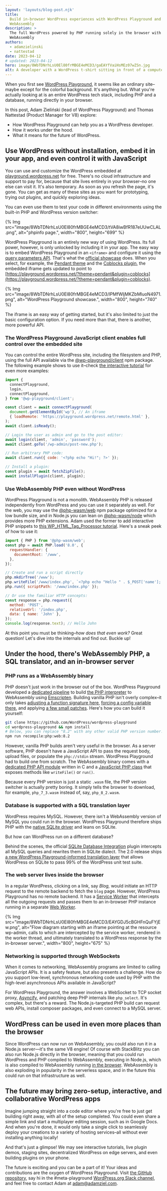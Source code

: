 ```yaml
---
layout: 'layouts/blog-post.njk'
title:
  Build in-browser WordPress experiences with WordPress Playground and
  WebAssembly
description: >
  The full WordPress powered by PHP running solely in the browser with
  WebAssembly
authors:
  - adamzielinski
  - nattestad
date: 2023-04-12
# updated: 2023-04-12
hero: image/8WbTDNrhLsU0El80frMBGE4eMCD3/gaEAYfVaiHsMEz07wZSn.jpg
alt: A developer with a WordPress t-shirt sitting in front of a computer.
---
```


When you first see [WordPress Playground](http://wasm.wordpress.net/), it seems
like an ordinary site–maybe except for the colorful background. It's anything
but. What you're actually looking at is an entire WordPress tech stack,
including PHP and a database, running directly in your browser.

In this post, Adam Zieliński (lead of WordPress Playground) and Thomas Nattestad
(Product Manager for V8) explore:

- How WordPress Playground can help you as a WordPress developer.
- How it works under the hood.
- What it means for the future of WordPress.

## Use WordPress without installation, embed it in your app, and even control it with JavaScript

You can use and customize the WordPress embedded at
[playground.wordpress.net](http://playground.wordpress.net/) for free. There's
no cloud infrastructure and support to pay for, because that site lives entirely
in your browser–no one else can visit it. It's also temporary. As soon as you
refresh the page, it's gone. You can get as many of these sites as you want for
prototyping, trying out plugins, and quickly exploring ideas.

You can even use them to test your code in different environments using the
built-in PHP and WordPress version switcher:

{% Img src="image/8WbTDNrhLsU0El80frMBGE4eMCD3/tVA8iwBfR187eUUwCLAL.png", alt="phpinfo page.", width="800", height="699" %}

WordPress Playground is an entirely new way of using WordPress. Its full power,
however, is only unlocked by including it in your app. The easy way is to embed
WordPress Playground in an `<iframe>` and configure it using the
[query parameters API](https://wordpress.github.io/wordpress-playground/pages/embedding-wordpress-playground-on-other-websites.html).
That's what the [official showcase](https://developer.wordpress.org/playground)
does. When you select, for example, the
[Pendant theme](https://wordpress.com/theme/pendant) and the
[Coblocks plugin](https://wordpress.org/plugins/coblocks/), the embedded iframe
gets updated to point to
[https://playground.wordpress.net/?theme=pendant&plugin=coblocks](https://playground.wordpress.net/?theme=pendant&plugin=coblocks).

{% Img src="image/8WbTDNrhLsU0El80frMBGE4eMCD3/lPMfWljMKZbMluoN4971.png", alt="WordPress Playground showcase.", width="800", height="740" %}

The iframe is an easy way of getting started, but it's also limited to just the
basic configuration option. If you need more than that, there is another, more
powerful API.

### The WordPress Playground JavaScript client enables full control over the embedded site

You can control the entire WordPress site, including the filesystem and PHP,
using the full API available via the
[@wp-playground/client](https://www.npmjs.com/package/@wp-playground/client) npm
package. The following example shows to use it–check
[the interactive tutorial](https://adamadam.blog/2023/04/12/interactive-intro-to-wordpress-playground-public-api/)
for even more examples:

```js
import {
  connectPlayground,
  login,
  connectPlayground,
} from '@wp-playground/client';

const client = await connectPlayground(
  document.getElementById('wp'), // An iframe
  { loadRemote: 'https://playground.wordpress.net/remote.html' },
);
await client.isReady();

// Login the user as admin and go to the post editor:
await login(client, 'admin', 'password');
await client.goTo('/wp-admin/post-new.php');

// Run arbitrary PHP code:
await client.run({ code: '<?php echo "Hi!"; ?>' });

// Install a plugin:
const plugin = await fetchZipFile();
await installPlugin(client, plugin);
```

### Use WebAssembly PHP even without WordPress

WordPress Playground is not a monolith. WebAssembly PHP is released
independently from WordPress and you can use it separately as well. For the web,
you may use the [@php-wasm/web](https://www.npmjs.com/package/@php-wasm/web) npm
package optimized for a low bundle size, and in Node.js you can lean
on [@php-wasm/node](https://www.npmjs.com/package/@php-wasm/node) which provides
more PHP extensions. Adam used the former to add interactive PHP snippets
to [this WP_HTML_Tag_Processor tutorial](https://adamadam.blog/2023/02/16/how-to-modify-html-in-a-php-wordpress-plugin-using-the-new-tag-processor-api/).
Here's a sneak peek of how to use it:

```js
import { PHP } from '@php-wasm/web';
const php = await PHP.load('8.0', {
  requestHandler: {
    documentRoot: '/www',
  },
});

// Create and run a script directly
php.mkdirTree('/www');
php.writeFile('/www/index.php', `<?php echo "Hello " . $_POST['name']; ?>`);
php.run({ scriptPath: '/www/index.php' });

// Or use the familiar HTTP concepts:
const response = php.request({
  method: 'POST',
  relativeUrl: '/index.php',
  data: { name: 'John' },
});
console.log(response.text); // Hello John
```

At this point you must be thinking–_how does that even work?_ Great question!
Let's dive into the internals and find out. Buckle up!

## Under the hood, there's WebAssembly PHP, a SQL translator, and an in-browser server

### PHP runs as a WebAssembly binary

PHP doesn't just work in the browser out of the box. WordPress Playground
developed a
[dedicated pipeline](https://github.com/WordPress/wordpress-playground/blob/0d451c33936a8db5b7a158fa8aad288c19370a7d/packages/php-wasm/compile/Dockerfile)
to build [the PHP interpreter](https://github.com/php/php-src) to WebAssembly
using [Emscripten](https://emscripten.org/docs/porting/networking.html).
Building vanilla PHP isn't overly complex–it only takes
[adjusting a function signature here](https://github.com/WordPress/wordpress-playground/blob/0d451c33936a8db5b7a158fa8aad288c19370a7d/packages/php-wasm/compile/build-assets/php7.1.patch#L8-L9),
[forcing a config variable there](https://github.com/WordPress/wordpress-playground/blob/0d451c33936a8db5b7a158fa8aad288c19370a7d/packages/php-wasm/compile/Dockerfile#L495),
and applying
[a few small patches](https://github.com/WordPress/wordpress-playground/tree/0d451c33936a8db5b7a158fa8aad288c19370a7d/packages/php-wasm/compile/build-assets).
Here's how you can build it yourself:

```bash
git clone https://github.com/WordPress/wordpress-playground
cd wordpress-playground && npm install
# Below, you can replace "8.2" with any other valid PHP version number.
npm run recompile:php:web:8.2
```

However, vanilla PHP builds aren't very useful in the browser. As a server
software, PHP doesn't have a JavaScript API to pass the request body, upload
files, or populate the `php://stdin` stream. WordPress Playground had to build
one from scratch. The WebAssembly binary comes with a
[dedicated PHP API module](https://github.com/WordPress/wordpress-playground/blob/0d451c33936a8db5b7a158fa8aad288c19370a7d/packages/php-wasm/compile/build-assets/php_wasm.c)
written in C and a
[JavaScript PHP class](https://github.com/WordPress/wordpress-playground/blob/da38192af57a95699d8731c855b82ac0222df61b/packages/php-wasm/common/src/lib/php.ts) that
exposes methods like `writeFile()` or `run()`.

Because every PHP version is just a static `.wasm` file, the PHP version
switcher is actually pretty boring. It simply tells the browser to download, for
example, `php_7_3.wasm` instead of, say, `php_8_2.wasm`.

### Database is supported with a SQL translation layer

WordPress requires MySQL. However, there isn't a WebAssembly version of MySQL
you could run in the browser. WordPress Playground therefore ships PHP with the
[native SQLite driver](https://www.php.net/manual/en/ref.pdo-sqlite.php) and
leans on SQLite.

But how can WordPress run on a different database?

Behind the scenes, the official
[SQLite Database Integration](https://github.com/WordPress/sqlite-database-integration)
plugin intercepts all MySQL queries and rewrites them in SQLite dialect. The 2.0
release ships
[a new WordPress Playground-informed translation layer](https://github.com/WordPress/sqlite-database-integration/pull/9)
that allows WordPress on SQLite to pass 99% of the WordPress unit test suite.

### The web server lives inside the browser

In a regular WordPress, clicking on a link, say _Blog,_ would initiate an HTTP
request to the remote backend to fetch the `blog` page. However, WordPress
Playground has no remote backend. It has a
[Service Worker](https://developer.mozilla.org/docs/Web/API/Service_Worker_API)
that intercepts all the outgoing requests and passes them to an in-browser PHP
instance running in a separate
[Web Worker](https://developer.mozilla.org/docs/Web/API/Web_Workers_API/Using_web_workers).

{% Img src="image/8WbTDNrhLsU0El80frMBGE4eMCD3/EAYGDJ5cBGHFnQuFYjEw.png", alt="Flow diagram starting with an iframe pointing at the resource wp-admin, calls to which are intercepted by the service worker, rendered in the worker thread, and ultimately translated to a WordPress response by the in-browser server.", width="800", height="675" %}

### Networking is supported through WebSockets

When it comes to networking, WebAssembly programs are limited to calling
JavaScript APIs. It is a safety feature, but also presents a challenge. How do
you support low-level, synchronous networking code used by PHP with the
high-level asynchronous APIs available in JavaScript?

For WordPress Playground, the answer involves a WebSocket to TCP socket proxy,
[Asyncify](https://emscripten.org/docs/porting/asyncify.html), and patching deep
PHP internals like `php_select`. It's complex, but there's a reward. The
Node.js-targeted PHP build can request web APIs, install composer packages, and
even connect to a MySQL server.

## WordPress can be used in even more places than the browser

Since WordPress can now run on WebAssembly, you could also run it in a Node.js
server—it's the same V8 engine! Of course with StackBlitz you can also run
Node.js directly in the browser, meaning that you could run WordPress and PHP
compiled to WebAssembly, executing in Node.js, which is also compiled to
WebAssembly running
[in the browser](https://stackblitz.com/edit/node-zt3hpi?file=todo-list%2Fsrc%2Fedit.js).
WebAssembly is also exploding in popularity in the serverless space, and in the
future this could run on that infrastructure as well.

## The future may bring zero-setup, interactive, and collaborative WordPress apps

Imagine jumping straight into a code editor where you're free to just get
building right away, with all of the setup completed. You could even share a
simple link and start a multiplayer editing session, such as in Google Docs. And
when you're done, it would only take a single click to seamlessly deploy your
creations to a variety of hosting services–all without ever installing anything
locally!

And that's just a glimpse! We may see interactive tutorials, live plugin demos,
staging sites, decentralized WordPress on edge servers, and even building
plugins on your phone.

The future is exciting and you can be a part of it! Your ideas and contributions
are the oxygen of WordPress Playground. Visit
[the GitHub repository](https://github.com/WordPress/wordpress-playground), say
hi in the #meta-playground
[WordPress.org Slack channel](https://make.wordpress.org/chat/), and feel free
to contact Adam at [adam@adamziel.com](mailto:adam@adamziel.com).
